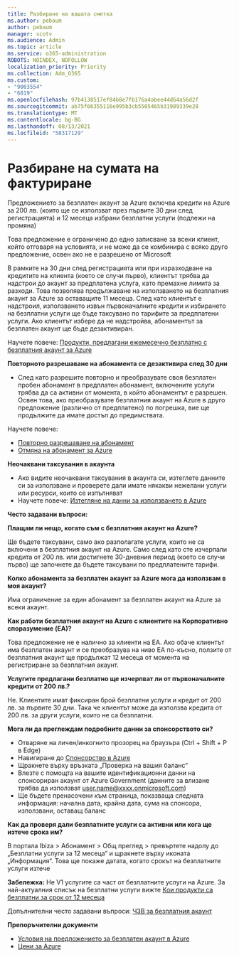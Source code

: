 ```yaml
---
title: Разбиране на вашата сметка
ms.author: pebaum
author: pebaum
manager: scotv
ms.audience: Admin
ms.topic: article
ms.service: o365-administration
ROBOTS: NOINDEX, NOFOLLOW
localization_priority: Priority
ms.collection: Adm_O365
ms.custom:
- "9003554"
- "6819"
ms.openlocfilehash: 97b4138517ef84b8e7fb176a4abee44d64a56d2f
ms.sourcegitcommit: ab75f66355116e995b3cb5505465b31989339e28
ms.translationtype: MT
ms.contentlocale: bg-BG
ms.lasthandoff: 08/13/2021
ms.locfileid: "58317129"
---
```

# <a name="understand-billing-amount"></a>Разбиране на сумата на фактуриране

Предложението за безплатен акаунт за Azure включва кредити на Azure за 200 лв. (които ще се използват през първите 30 дни след регистрацията) и 12 месеца избрани безплатни услуги (подлежи на промяна)

Това предложение е ограничено до едно записване за всеки клиент, който отговаря на условията, и не може да се комбинира с всяко друго предложение, освен ако не е разрешено от Microsoft

В рамките на 30 дни след регистрацията или при изразходване на кредитите на клиента (което се случи първо), клиентът трябва да надстрои до акаунт за предплатена услуга, като премахне лимита за разходи. Това позволява продължаване на използването на безплатния акаунт за Azure за оставащите 11 месеца. След като клиентът е надстроил, използването извън първоначалните кредити и избирането на безплатни услуги ще бъде таксувано по тарифите за предплатени услуги. Ако клиентът избере да не надстройва, абонаментът за безплатен акаунт ще бъде дезактивиран.

Научете повече: [Продукти, предлагани ежемесечно безплатно с безплатния акаунт за Azure](https://azure.microsoft.com/free/free-account-faq/)

**Повторното разрешаване на абонамента се дезактивира след 30 дни**

- След като разрешите повторно и преобразувате своя безплатен пробен абонамент в предплатен абонамент, включените услуги трябва да са активни от момента, в който абонаментът е разрешен. Освен това, ако преобразувате безплатния акаунт на Azure в друго предложение (различно от предплатено) по погрешка, вие ще продължите да имате достъп до предимствата.

Научете повече: 
- [Повторно разрешаване на абонамент](https://docs.microsoft.com/azure/billing/billing-subscription-become-disable?WT.mc_id=Portal-Microsoft_Azure_Support)
- [Отмяна на абонамент за Azure](https://docs.microsoft.com/azure/billing/billing-how-to-cancel-azure-subscription?WT.mc_id=Portal-Microsoft_Azure_Support)

**Неочаквани таксувания в акаунта**

- Ако видите неочаквани таксувания в акаунта си, изтеглете данните си за използване и проверете дали имате някакви нежелани услуги или ресурси, които се изпълняват
- Научете повече: [Изтегляне на данни за използването в Azure](https://docs.microsoft.com/azure/billing/billing-download-azure-invoice-daily-usage-date?WT.mc_id=Portal-Microsoft_Azure_Support#download-usage)

**Често задавани въпроси:**

**Плащам ли нещо, когато съм с безплатния акаунт на Azure?**

Ще бъдете таксувани, само ако разполагате услуги, които не са включени в безплатния акаунт на Azure. Само след като сте изчерпали кредита от 200 лв. или достигнете 30-дневния период (което се случи първо) ще започнете да бъдете таксувани по предплатените тарифи.

**Колко абонамента за безплатен акаунт за Azure мога да използвам в моя акаунт?**  

Има ограничение за един абонамент за безплатен акаунт на Azure за всеки акаунт.

**Как работи безплатния акаунт на Azure с клиентите на Корпоративно споразумение (EA)?**  

Това предложение не е налично за клиенти на EA. Ако обаче клиентът има безплатен акаунт и се преобразува на ниво EA по-късно, ползите от безплатния акаунт ще продължат 12 месеца от момента на регистриране за безплатния акаунт.

**Услугите предлагани безплатно ще изчерпват ли от първоначалните кредити от 200 лв.?**  

Не. Клиентите имат фиксиран брой безплатни услуги и кредит от 200 лв. за първите 30 дни. Така че клиентът може да използва кредита от 200 лв. за други услуги, които не са безплатни.

**Мога ли да преглеждам подробните данни за спонсорството си?**

- Отваряне на личен/инкогнито прозорец на браузъра (Ctrl + Shift + P в Edge)
- Навигиране до [Спонсорство в Azure](http://www.microsoftazuresponsorships.com/)
- Щракнете върху връзката „Проверка на вашия баланс“
- Влезте с помощта на вашите идентификационни данни на спонсориран акаунт от Azure Government (данните за влизане трябва да използват user.name@xxxx.onmicrosoft.com)
- Ще бъдете пренасочени към страница, показваща следната информация: начална дата, крайна дата, сума на спонсора, използвани, оставащ баланс

**Как да проверя дали безплатните услуги са активни или кога ще изтече срока им?**

В портала Ibiza > Абонамент > Общ преглед > превъртете надолу до „Безплатни услуги за 12 месеца“ и щракнете върху иконата „Информация“. Това ще покаже датата, когато срокът на безплатните услуги изтече

**Забележка:** Не V1 услугите са част от безплатните услуги на Azure. За най-актуалния списък на безплатни услуги вижте [Кои продукти са безплатни за срок от 12 месеца](http://www.microsoftazuresponsorships.com/)

Допълнителни често задавани въпроси: [ЧЗВ за безплатния акаунт](https://azure.microsoft.com/free/free-account-faq/)

**Препоръчителни документи**

- [Условия на предложението за безплатен акаунт в Azure](https://azure.microsoft.com/offers/ms-azr-0044p/)
- [Цени за Azure](https://azure.microsoft.com/pricing/)